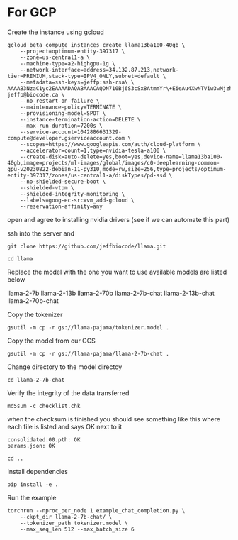# For GCP

Create the instance using gcloud

```
gcloud beta compute instances create llama13ba100-40gb \
    --project=optimum-entity-397317 \
    --zone=us-central1-a \
    --machine-type=a2-highgpu-1g \
    --network-interface=address=34.132.87.213,network-tier=PREMIUM,stack-type=IPV4_ONLY,subnet=default \
    --metadata=ssh-keys=jeffp:ssh-rsa\ \
AAAAB3NzaC1yc2EAAAADAQABAAACAQDN710Bj6S3cSx8AtmmYr\+EieAu4XwNTViw3wMjzhLfATZpxkbGRZKNkhnkfTDi62rWYx6juobsQl/h4G77j7Uq56f3mpOQcGyFjifvFpcNa0Lgw\+YTpAJW920WfrJWfNSxgp7JmKnxbIh0gInLm9/kFit8dkbXCbm7zXvLVRuVOH38D0KKCbeEp8riUJw1R9U0zuuiUWzdlmq46QGChQji\+JnQlOo1fveeyePH1g91wlyo9qPqSSGsz\+24DLiVzMgf1sIHBS0cvbyFkvTu0GlRzJYdSNQA0dEntc3pfGeEiWzfbxJPgibq32TSQMNE3ek9UCtmeVGeiizU9QKxHwVAe0Opyqtngbd/K4Y0ASwQhBj4u3nqs\+JBYsMQUCwp0Q\+EXbPO6rtkCzl3dDrVErHghcAs5U/zy1RcMFLlW6Miqc2VX/x0IURRVNLx8htmLDXkmx6wkt9GInWcKKfT4cdL72FHrX6U\+ti9HKXrqKKAz4YTYcXD5GmabRPEnx3M52Q8JFHaLHGdtYuemX3UV\+6BN92pBSEU10dfPLUgGnVtzaEL4FEmOHjhf7uk2gx6lpBk4HPu521p7ZXOCX3984J56xElxZUgyzP6biGocUi/VHEuDIWizvLc0mDgDfuBApkzq1tGItjZqChkBsGGpMV\+UYQSaMZyB1GioNb2/K/dmw==\ jeffp@biocode.ca \
    --no-restart-on-failure \
    --maintenance-policy=TERMINATE \
    --provisioning-model=SPOT \
    --instance-termination-action=DELETE \
    --max-run-duration=7200s \
    --service-account=1042886631329-compute@developer.gserviceaccount.com \
    --scopes=https://www.googleapis.com/auth/cloud-platform \
    --accelerator=count=1,type=nvidia-tesla-a100 \
    --create-disk=auto-delete=yes,boot=yes,device-name=llama13ba100-40gb,image=projects/ml-images/global/images/c0-deeplearning-common-gpu-v20230822-debian-11-py310,mode=rw,size=256,type=projects/optimum-entity-397317/zones/us-central1-a/diskTypes/pd-ssd \
    --no-shielded-secure-boot \
    --shielded-vtpm \
    --shielded-integrity-monitoring \
    --labels=goog-ec-src=vm_add-gcloud \
    --reservation-affinity=any
```

open and agree to installing nvidia drivers (see if we can automate this part)

ssh into the server and
```
git clone https://github.com/jeffbiocode/llama.git
```
```
cd llama
```

Replace the model with the one you want to use available models are listed below

llama-2-7b
llama-2-13b
llama-2-70b
llama-2-7b-chat
llama-2-13b-chat
llama-2-70b-chat

Copy the tokenizer
```
gsutil -m cp -r gs://llama-pajama/tokenizer.model .
```
Copy the model from our GCS 
```
gsutil -m cp -r gs://llama-pajama/llama-2-7b-chat .
```
Change directory to the model directoy
```
cd llama-2-7b-chat
```
Verify the integrity of the data transferred
```
md5sum -c checklist.chk
```
when the checksum is finished you should see something like this where each file is listed and says OK next to it
```
consolidated.00.pth: OK
params.json: OK
```
```
cd ..
```
Install dependencies 
```
pip install -e .
```
Run the example
```
torchrun --nproc_per_node 1 example_chat_completion.py \
    --ckpt_dir llama-2-7b-chat/ \
    --tokenizer_path tokenizer.model \
    --max_seq_len 512 --max_batch_size 6
```

